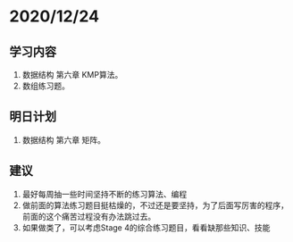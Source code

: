 # 2020/12/24

## 学习内容

1. 数据结构 第六章 KMP算法。
2. 数组练习题。

## 明日计划

1. 数据结构 第六章 矩阵。


## 建议
1. 最好每周抽一些时间坚持不断的练习算法、编程
2. 做前面的算法练习题目挺枯燥的，不过还是要坚持，为了后面写厉害的程序，前面的这个痛苦过程没有办法跳过去。
3. 如果做类了，可以考虑Stage 4的综合练习题目，看看缺那些知识、技能
